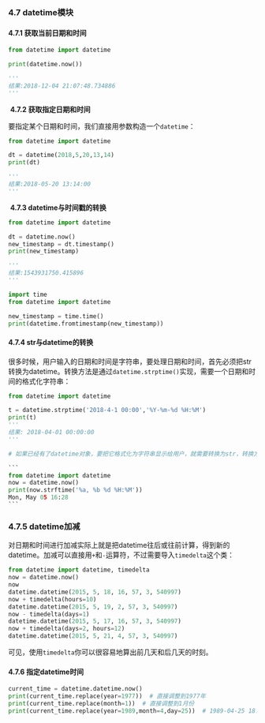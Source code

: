 ### **4.7 datetime模块**

####     **4.7.1 获取当前日期和时间**

```python
from datetime import datetime

print(datetime.now())

'''
结果:2018-12-04 21:07:48.734886
'''
```

​    **4.7.2 获取指定日期和时间**

要指定某个日期和时间，我们直接用参数构造一个`datetime`：

```python
from datetime import datetime

dt = datetime(2018,5,20,13,14)
print(dt)

'''
结果:2018-05-20 13:14:00
'''
```

​    **4.7.3 datetime与时间戳的转换**

```python
from datetime import datetime

dt = datetime.now()
new_timestamp = dt.timestamp()
print(new_timestamp)

'''
结果:1543931750.415896
'''

import time
from datetime import datetime

new_timestamp = time.time()
print(datetime.fromtimestamp(new_timestamp))
```

####     **4.7.4 str与datetime的转换**

​    很多时候，用户输入的日期和时间是字符串，要处理日期和时间，首先必须把str转换为datetime。转换方法是通过`datetime.strptime()`实现，需要一个日期和时间的格式化字符串：

~~~python
from datetime import datetime

t = datetime.strptime('2018-4-1 00:00','%Y-%m-%d %H:%M')
print(t)
'''
结果: 2018-04-01 00:00:00
'''

# 如果已经有了datetime对象，要把它格式化为字符串显示给用户，就需要转换为str，转换方法是通过`strftime()`实现的，同样# 需要一个日期和时间的格式化字符串：

```
from datetime import datetime
now = datetime.now()
print(now.strftime('%a, %b %d %H:%M'))
Mon, May 05 16:28
```


~~~

###     **4.7.5 datetime加减**

对日期和时间进行加减实际上就是把datetime往后或往前计算，得到新的datetime。加减可以直接用`+`和`-`运算符，不过需要导入`timedelta`这个类：

```python
from datetime import datetime, timedelta
now = datetime.now()
now
datetime.datetime(2015, 5, 18, 16, 57, 3, 540997)
now + timedelta(hours=10)
datetime.datetime(2015, 5, 19, 2, 57, 3, 540997)
now - timedelta(days=1)
datetime.datetime(2015, 5, 17, 16, 57, 3, 540997)
now + timedelta(days=2, hours=12)
datetime.datetime(2015, 5, 21, 4, 57, 3, 540997)
```

可见，使用`timedelta`你可以很容易地算出前几天和后几天的时刻。

####     **4.7.6 指定datetime时间**

```python
current_time = datetime.datetime.now()
print(current_time.replace(year=1977))  # 直接调整到1977年
print(current_time.replace(month=1))  # 直接调整到1月份
print(current_time.replace(year=1989,month=4,day=25))  # 1989-04-25 18:49:05.898601
```

